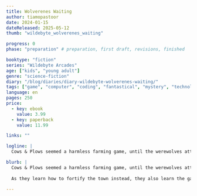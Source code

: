 ```yaml
---
title: Wolverenes Waiting
author: tiamopastoor
date: 2024-01-15
dateReleased: 2025-05-12
thumb: "wildebyte_wolverenes_waiting"

progress: 0
phase: "preparation" # preparation, first draft, revisions, finished

booktype: "fiction"
series: "Wildebyte Arcades"
age: ["kids", "young adult"] 
genre: "science-fiction"
diary: "/blog/diaries/diary-wildebyte-wolverenes-waiting/"
tags: ["game", "computer", "coding", "fantastical", "mystery", "technology", "adventure"]
language: en
pages: 250
price:
  - key: ebook
    value: 3.99
  - key: paperback
    value: 11.99

links: ""

logline: |
  Cows & Plows seemed a harmless farming game, until the werewolves attacked. Wildebyte needs to escape an endless cycle of rampaging, but the gameplay has odd effects the real world, and messing with it in any way might cause tragedy for a real person.

blurb: |
  Cows & Plows seemed a harmless farming game, until the werewolves attacked. Wildebyte needs to escape an endless cycle of rampaging or get stuck forever. But they can't do it alone, and the rest of the device hates them. 
  
  As they learn how to fortify the town instead, they also learn the game's effect on players in the real world. And that saving everyone in-game might mean losing a living, breathing human being.

---
```


